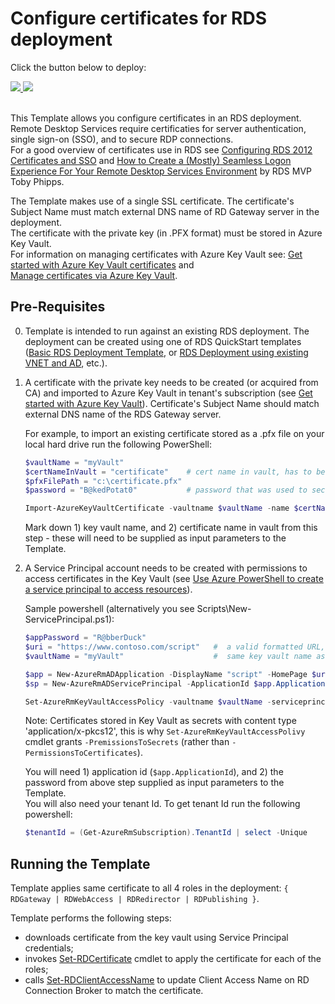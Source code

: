 # Configure certificates for RDS deployment

Click the button below to deploy:

<a href="https://portal.azure.com/#create/Microsoft.Template/uri/https%3A%2F%2Fraw.githubusercontent.com%2Fjbarrar%2Flumberjack%2Fmaster%2Frds-update-certificate%2Fazuredeploy.json" target="_blank">
    <img src="http://azuredeploy.net/deploybutton.png"/>
</a>
<a href="http://armviz.io/#/?load=https%3A%2F%2Fraw.githubusercontent.com%2Fjbarrarh%2Flumberjack%2Fmaster%2Frds-update-certificate%2Fazuredeploy.json" target="_blank">
    <img src="http://armviz.io/visualizebutton.png"/>
</a>
<br><br>

This Template allows you configure certificates in an RDS deployment.  
Remote Desktop Services require certificaties for
 server authentication, single sign-on (SSO), and to secure RDP connections.  
 For a good overview of certificates use in RDS see 
 [Configuring RDS 2012 Certificates and SSO](https://ryanmangansitblog.com/2013/03/10/configuring-rds-2012-certificates-and-sso/) and 
 [How to Create a (Mostly) Seamless Logon Experience For Your Remote Desktop Services Environment](http://www.rdsgurus.com/windows-2012-r2-how-to-create-a-mostly-seamless-logon-experience-for-your-remote-desktop-services-environment/) by RDS MVP Toby Phipps.

The Template makes use of a single SSL certificate. The certificate's Subject Name must match external DNS name of RD Gateway server in the deployment.  
The certificate with the private key (in .PFX format) must be stored in Azure Key Vault.  
For information on managing certificates with Azure Key Vault see:  [Get started with Azure Key Vault certificates](https://blogs.technet.microsoft.com/kv/2016/09/26/get-started-with-azure-key-vault-certificates/) and  
[Manage certificates via Azure Key Vault](https://blogs.technet.microsoft.com/kv/2016/09/26/manage-certificates-via-azure-key-vault/).


## Pre-Requisites

0. Template is intended to run against an existing RDS deployment. The deployment can be created using one of RDS QuickStart templates 
   ([Basic RDS Deployment Template](https://github.com/Azure/azure-quickstart-templates/tree/master/rds-deployment), or [RDS Deployment using existing VNET and AD](https://github.com/Azure/azure-quickstart-templates/tree/master/rds-deployment-existing-ad), etc.).

1. A certificate with the private key needs to be created (or acquired from CA) and imported to Azure Key Vault in tenant's subscription
	(see [Get started with Azure Key Vault](https://azure.microsoft.com/en-us/documentation/articles/key-vault-get-started)).
    Certificate's Subject Name should match external DNS name of the RDS Gateway server.

	For example, to import an existing certificate stored as a .pfx file on your local hard drive run the following PowerShell:
	```PowerShell
	$vaultName = "myVault"
	$certNameInVault = "certificate"    # cert name in vault, has to be '^[0-9a-zA-Z-]+$' pattern (digits, letters or dashes only, no spaces)
	$pfxFilePath = "c:\certificate.pfx"
	$password = "B@kedPotat0"           # password that was used to secure the pfx file at the time of export 

	Import-AzureKeyVaultCertificate -vaultname $vaultName -name $certNameInVault -filepath $pfxFilePath -password ($password | convertto-securestring -asplaintext -force)
	```
    Mark down 1) key vault name, and 2) certificate name in vault from this step - these will need to be supplied as input parameters to the Template.

2. A Service Principal account needs to be created with permissions to access certificates in the Key Vault
(see [Use Azure PowerShell to create a service principal to access resources](https://azure.microsoft.com/en-us/documentation/articles/resource-group-authenticate-service-principal/)).

	Sample powershell (alternatively you see Scripts\New-ServicePrincipal.ps1):
	```PowerShell
	$appPassword = "R@bberDuck"
	$uri = "https://www.contoso.com/script"   #  a valid formatted URL, not validated for single-tenant deployments
	$vaultName = "myVault"                    #  same key vault name as in step #1 above

	$app = New-AzureRmADApplication -DisplayName "script" -HomePage $uri -IdentifierUris $uri -password $appPassword
	$sp = New-AzureRmADServicePrincipal -ApplicationId $app.ApplicationId

	Set-AzureRmKeyVaultAccessPolicy -vaultname $vaultName -serviceprincipalname $sp.ApplicationId -permissionstosecrets get
	```

	Note: Certificates stored in Key Vault as secrets with content type 'application/x-pkcs12', this is why 
    `Set-AzureRmKeyVaultAccessPolivy` cmdlet grants `-PremissionsToSecrets` (rather than `-PermissionsToCertificates`).
    
    You will need 1) application id (`$app.ApplicationId`), and 2) the password from above step supplied as input parameters to the Template.  
	You will also need your tenant Id. To get tenant Id run the following powershell:
	```PowerShell
	$tenantId = (Get-AzureRmSubscription).TenantId | select -Unique
	```

## Running the Template

Template applies same certificate to all 4 roles in the deployment: `{ RDGateway | RDWebAccess | RDRedirector | RDPublishing }`.

Template performs the following steps:
+ downloads certificate from the key vault using Service Principal credentials;
+ invokes [Set-RDCertificate](https://technet.microsoft.com/en-us/library/jj215464.aspx) cmdlet to apply the certificate for each of the roles;
+ calls [Set-RDClientAccessName](https://technet.microsoft.com/en-us/library/jj215484.aspx) to update Client Access Name on RD Connection Broker to match the certificate.

